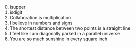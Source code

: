 0. isupper
1. isdigit
2. Collaboration is multiplication
4. I believe in numbers and signs
6. The shortest distance between two points is a straight line
7. I feel like I am diagonally parked in a parallel universe
8. You are so much sunshine in every square inch
